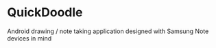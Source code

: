 QuickDoodle
===========

Android drawing / note taking application designed with Samsung Note devices in mind
